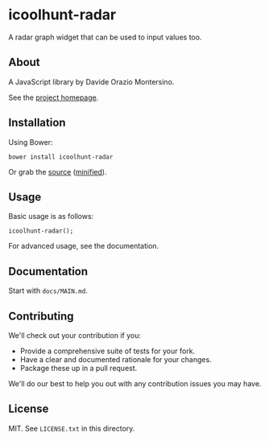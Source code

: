 # icoolhunt-radar

A radar graph widget that can be used to input values too.

## About

A JavaScript library by Davide Orazio Montersino.

See the [project homepage](http://DavideMontersino.github.io/icoolhunt-radar).

## Installation

Using Bower:

    bower install icoolhunt-radar

Or grab the [source](https://github.com/DavideMontersino/icoolhunt-radar/dist/icoolhunt-radar.js) ([minified](https://github.com/DavideMontersino/icoolhunt-radar/dist/icoolhunt-radar.min.js)).

## Usage

Basic usage is as follows:

    icoolhunt-radar();

For advanced usage, see the documentation.

## Documentation

Start with `docs/MAIN.md`.

## Contributing

We'll check out your contribution if you:

* Provide a comprehensive suite of tests for your fork.
* Have a clear and documented rationale for your changes.
* Package these up in a pull request.

We'll do our best to help you out with any contribution issues you may have.

## License

MIT. See `LICENSE.txt` in this directory.
